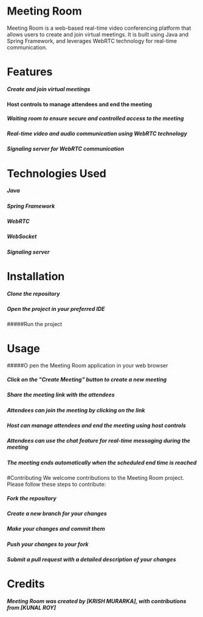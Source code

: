# Meeting Room

Meeting Room is a web-based real-time video conferencing platform that allows users to create and join virtual meetings. It is built using Java and Spring Framework, and leverages WebRTC technology for real-time communication.

# Features
##### Create and join virtual meetings
#### Host controls to manage attendees and end the meeting
##### Waiting room to ensure secure and controlled access to the meeting
##### Real-time video and audio communication using WebRTC technology
##### Signaling server for WebRTC communication

# Technologies Used
##### Java
##### Spring Framework
##### WebRTC
##### WebSocket
##### Signaling server
# Installation
##### Clone the repository
##### Open the project in your preferred IDE
#####Run the project
# Usage
#####O pen the Meeting Room application in your web browser
##### Click on the "Create Meeting" button to create a new meeting
##### Share the meeting link with the attendees
##### Attendees can join the meeting by clicking on the link
##### Host can manage attendees and end the meeting using host controls
##### Attendees can use the chat feature for real-time messaging during the meeting
##### The meeting ends automatically when the scheduled end time is reached
#Contributing
 We welcome contributions to the Meeting Room project. Please follow these steps to contribute:

##### Fork the repository
##### Create a new branch for your changes
##### Make your changes and commit them
##### Push your changes to your fork
##### Submit a pull request with a detailed description of your changes
# Credits
##### Meeting Room was created by [KRISH MURARKA], with contributions from [KUNAL ROY]

